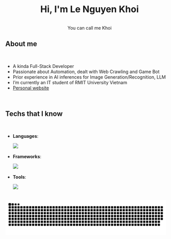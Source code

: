 <!--h1 without bottom border-->
<div id="user-content-toc">
  <ul align="center">
    <summary><h1 style="display: inline-block">Hi, I'm Le Nguyen Khoi</h1></summary>
    <p>You can call me Khoi<p>
  </ul>
</div>

## **About me**

<br>

- A kinda Full-Stack Developer
- Passionate about Automation, dealt with Web Crawling and Game Bot
- Prior experience in AI inferences for Image Generation/Recognition, LLM
- I’m currently an IT student of RMIT University Vietnam
- [Personal website](https://khoileuser.github.io/)

<br>

## **Techs that I know**

<br>

<p align="center">

- **Languages**:

  <a href="https://skillicons.dev">
    <img src="https://skillicons.dev/icons?i=c,cpp,css,html,java,js,md,py&perline=14" />
  </a>

  <br>
  
- **Frameworks**:
  
  <a href="https://skillicons.dev">
    <img src="https://skillicons.dev/icons?i=nodejs,express,mongodb,bootstrap,django,postgres,mysql,fastapi,flask,selenium,pytorch&perline=14" />
  </a>

  <br>

- **Tools**:

  <a href="https://skillicons.dev">
    <img src="https://skillicons.dev/icons?i=git,github,vscode,aws,cloudflare,heroku,docker,bots,postman,linux,bash,blender,ps&perline=14" />
  </a>
  
</p>

<br>

<!--- snake -->
<div align="center">
  <img  src="https://github.com/1999AZZAR/1999AZZAR/blob/main/resources/img/grid-snake.svg"
       alt="snake" /></a>
</div>
